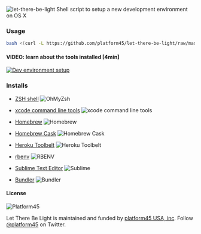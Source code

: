 ![let-there-be-light](http://imgur.com/xvEPxQr.png)
Shell script to setup a new development environment on OS X

### Usage

```bash
bash <(curl -L https://github.com/platform45/let-there-be-light/raw/master/setup.sh)
```

#### VIDEO: learn about the tools installed [4min]

[![Dev environment setup](http://img.youtube.com/vi/T8DS3bZL5LM/0.jpg)](https://www.youtube.com/watch?v=T8DS3bZL5LM)

### Installs
 
 - [ZSH shell](http://ohmyz.sh)
   ![OhMyZsh](http://imgur.com/1C0HBho.png)

 - [xcode command line tools](https://developer.apple.com/xcode/downloads/)
   ![xcode command line tools](http://imgur.com/QwdA7qw.png)

 - [Homebrew](http://brew.sh/)
   ![Homebrew](http://imgur.com/5eDVCBm.png) 
 
 - [Homebrew Cask](http://caskroom.io/)
   ![Homebrew Cask](http://imgur.com/HmdSJiv.png) 
 
 - [Heroku Toolbelt](https://toolbelt.heroku.com/)
   ![Heroku Toolbelt](http://imgur.com/9ckVLdH.png) 
 
 - [rbenv](http://rbenv.org)
   ![RBENV](http://i.imgur.com/1ECyXFN.png)

 - [Sublime Text Editor](http://www.sublimetext.com/)
   ![Sublime](http://imgur.com/0EWCalY.png) 
 
 - [Bundler](http://bundler.io/)
   ![Bundler](http://imgur.com/VKs0eUr.png)
 

#### License 

![Platform45](http://imgur.com/3fORK1g.png)

Let There Be Light is maintained and funded by [platform45 USA, inc](http://www.platform45.com/). Follow [@platform45](http://twitter.com/platform45) on Twitter.
